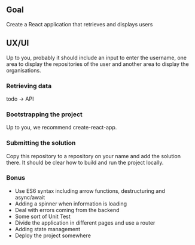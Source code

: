 ## Goal

Create a React application that retrieves and displays users



## UX/UI

Up to you, probably it should include an input to enter the username, one area to display the repositories of the user and another area to display the organisations.



### Retrieving data

todo -> API



### Bootstrapping the project

Up to you, we recommend create-react-app.



### Submitting the solution

Copy this repository to a repository on your name and add the solution there. It should be clear how to build and run the project locally.




### Bonus
* Use ES6 syntax including arrow functions, destructuring and async/await
* Adding a spinner when information is loading
* Deal with errors coming from the backend
* Some sort of Unit Test
* Divide the application in different pages and use a router
* Adding state management
* Deploy the project somewhere
